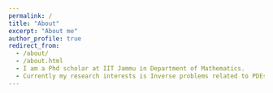 ```yaml
---
permalink: /
title: "About"
excerpt: "About me"
author_profile: true
redirect_from: 
  - /about/
  - /about.html
  - I am a Phd scholar at IIT Jammu in Department of Mathematics.
  - Currently my research interests is Inverse problems related to PDEs.
---
```



